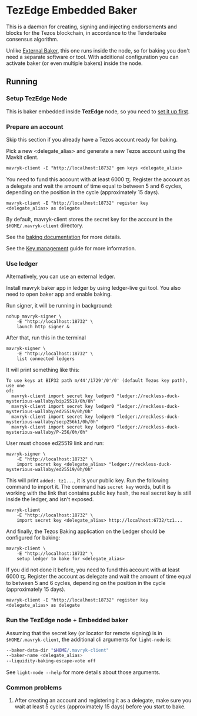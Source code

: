 # TezEdge Embedded Baker

This is a daemon for creating, signing and injecting endorsements and blocks
for the Tezos blockchain, in accordance to the Tenderbake consensus algorithm.

Unlike [External Baker](../../../apps/baker/README.md), this one runs inside
the node, so for baking you don't need a separate software or tool. With
additional configuration you can activate baker (or even multiple bakers)
inside the node.

## Running

### Setup TezEdge Node

This is baker embedded inside **TezEdge** node, so you need to
[set it up first](../../../README.md#how-to-build).

### Prepare an account

Skip this section if you already have a Tezos account ready for baking.

Pick a new <delegate_alias> and generate a new Tezos account using the Mavkit client.

```
mavryk-client -E "http://localhost:18732" gen keys <delegate_alias>
```

You need to fund this account with at least 6000 ꜩ. Register the account as a delegate and wait the amount of time equal to between 5 and 6 cycles, depending on the position in the cycle (approximately 15 days).

```
mavryk-client -E "http://localhost:18732" register key <delegate_alias> as delegate
```

By default, mavryk-client stores the secret key for the account in the `$HOME/.mavryk-client` directory.

See the [baking documentation](../../../baking/mainnet/README.md#initialize-keys-for-bakerendorser) for more details.

See the [Key management](https://protocol.mavryk.org/user/key-management.html) guide for more information.

### Use ledger

Alternatively, you can use an external ledger.

Install mavryk baker app in ledger by using ledger-live gui tool. You also need to open baker app and enable baking.

Run signer, it will be running in background:
```
nohup mavryk-signer \
    -E "http://localhost:18732" \
    launch http signer &
```

After that, run this in the terminal
```
mavryk-signer \
    -E "http://localhost:18732" \
    list connected ledgers
```

It will print something like this:
```
To use keys at BIP32 path m/44'/1729'/0'/0' (default Tezos key path), use one
of:
  mavryk-client import secret key ledger0 "ledger://reckless-duck-mysterious-wallaby/bip25519/0h/0h"
  mavryk-client import secret key ledger0 "ledger://reckless-duck-mysterious-wallaby/ed25519/0h/0h"
  mavryk-client import secret key ledger0 "ledger://reckless-duck-mysterious-wallaby/secp256k1/0h/0h"
  mavryk-client import secret key ledger0 "ledger://reckless-duck-mysterious-wallaby/P-256/0h/0h"
```

User must choose ed25519 link and run:
```
mavryk-signer \
    -E "http://localhost:18732" \
    import secret key <delegate_alias> "ledger://reckless-duck-mysterious-wallaby/ed25519/0h/0h"
```

This will print `added: tz1...`, it is your public key. Run the following command to import it. The command has `secret key` words, but it is working with the link that contains public key hash, the real secret key is still inside the ledger, and isn't exposed.
```
mavryk-client
    -E "http://localhost:18732" \
    import secret key <delegate_alias> http://localhost:6732/tz1...
```

And finally, the Tezos Baking application on the Ledger should be configured for baking:
```
mavryk-client \
    -E "http://localhost:18732" \
    setup ledger to bake for <delegate_alias>
```

If you did not done it before, you need to fund this account with at least 6000 ꜩ. Register the account as delegate and wait the amount of time equal to between 5 and 6 cycles, depending on the position in the cycle (approximately 15 days).

```
mavryk-client -E "http://localhost:18732" register key <delegate_alias> as delegate
```

### Run the TezEdge node + Embedded baker

Assuming that the secret key (or locator for remote signing) is in
`$HOME/.mavryk-client`, the additional cli arguments for `light-node` is:

```bash
--baker-data-dir "$HOME/.mavryk-client"
--baker-name <delegate_alias>
--liquidity-baking-escape-vote off
```

See `light-node --help` for more details about those arguments.

### Common problems

1. After creating an account and registering it as a delegate, make sure
   you wait at least 5 cycles (approximately 15 days) before you start to bake.
